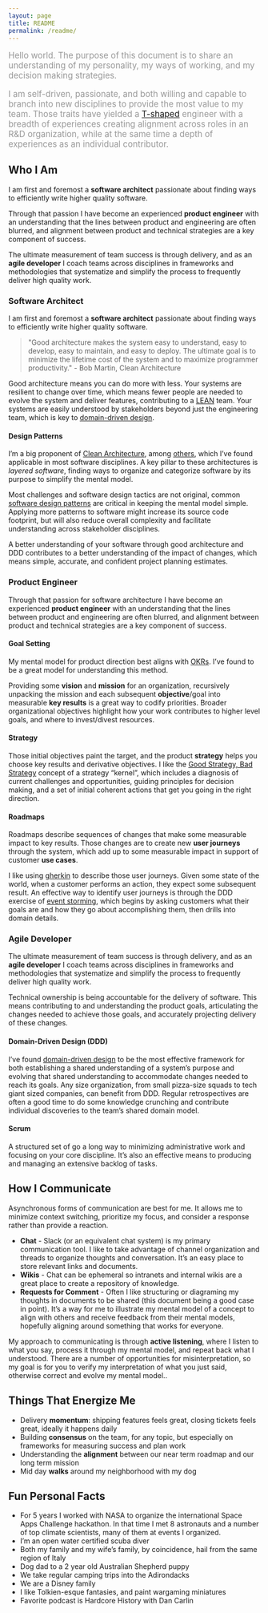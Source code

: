 ```yaml
---
layout: page
title: README
permalink: /readme/
---
```


<div style="font-size:1.2em;color:#999;">

<p>Hello world. The purpose of this document is to share an understanding of my personality, my ways of working, and my decision making strategies.</p>

<p>I am self-driven, passionate, and both willing and capable to branch into new disciplines to provide the most value to my team. Those traits have yielded a <a href="https://jchyip.medium.com/why-t-shaped-people-e8706198e437" target="_blank">T-shaped</a> engineer with a breadth of experiences creating alignment across roles in an R&D organization, while at the same time a depth of experiences as an individual contributor.</p>

</div>

## Who I Am

I am first and foremost a **software architect** passionate about finding ways to efficiently write higher quality software.

Through that passion I have become an experienced **product engineer** with an understanding that the lines between product and engineering are often blurred, and alignment between product and technical strategies are a key component of success. 

The ultimate measurement of team success is through delivery, and as an **agile developer** I coach teams across disciplines in frameworks and methodologies that systematize and simplify the process to frequently deliver high quality work.

### Software Architect

I am first and foremost a **software architect** passionate about finding ways to efficiently write higher quality software. 

> "Good architecture makes the system easy to understand, easy to develop, easy to maintain, and easy to deploy. The ultimate goal is to minimize the lifetime cost of the system and to maximize programmer productivity." - Bob Martin, Clean Architecture

Good architecture means you can do more with less. Your systems are resilient to change over time, which means fewer people are needed to evolve the system and deliver features, contributing to a [LEAN](https://en.wikipedia.org/wiki/Lean_software_development) team. Your systems are easily understood by stakeholders beyond just the engineering team, which is key to [domain-driven design](https://en.wikipedia.org/wiki/Domain-driven_design).

#### Design Patterns

I’m a big proponent of [Clean Architecture](https://8thlight.com/blog/uncle-bob/2012/08/13/the-clean-architecture.html), among [others](https://josephspens.nyc/links/#learning-architectural-design-patterns), which I’ve found applicable in most software disciplines. A key pillar to these architectures is _layered software_, finding ways to organize and categorize software by its purpose to simplify the mental model.

Most challenges and software design tactics are not original, common [software design patterns](https://en.wikipedia.org/wiki/Software_design_pattern) are critical in keeping the mental model simple. Applying more patterns to software might increase its source code footprint, but will also reduce overall complexity and facilitate understanding across stakeholder disciplines.

A better understanding of your software through good architecture and DDD contributes to a better understanding of the impact of changes, which means simple, accurate, and confident project planning estimates.

### Product Engineer

Through that passion for software architecture I have become an experienced **product engineer** with an understanding that the lines between product and engineering are often blurred, and alignment between product and technical strategies are a key component of success.

#### Goal Setting

My mental model for product direction best aligns with [OKRs](https://www.whatmatters.com/faqs/okr-meaning-definition-example). I’ve found  to be a great model for understanding this method.

Providing some **vision** and **mission** for an organization, recursively unpacking the mission and each subsequent **objective**/goal into measurable **key results** is a great way to codify priorities. Broader organizational objectives highlight how your work contributes to higher level goals, and where to invest/divest resources.

#### Strategy

Those initial objectives paint the target, and the product **strategy** helps you choose key results and derivative objectives. I like the [Good Strategy, Bad Strategy](https://www.goodreads.com/en/book/show/11721966) concept of a strategy “kernel”, which includes a diagnosis of current challenges and opportunities, guiding principles for decision making, and a set of initial coherent actions that get you going in the right direction.

#### Roadmaps

Roadmaps describe sequences of changes that make some measurable impact to key results. Those changes are to create new **user journeys** through the system, which add up to some measurable impact in support of customer **use cases**.

I like using [gherkin](https://cucumber.io/docs/gherkin/reference/) to describe those user journeys. Given some state of the world, when a customer performs an action, they expect some subsequent result. An effective way to identify user journeys is through the DDD exercise of [event storming](https://en.wikipedia.org/wiki/Event_storming), which begins by asking customers what their goals are and how they go about accomplishing them, then drills into domain details.
</details>

### Agile Developer

The ultimate measurement of team success is through delivery, and as an **agile developer** I coach teams across disciplines in frameworks and methodologies that systematize and simplify the process to frequently deliver high quality work.

Technical ownership is being accountable for the delivery of software. This means contributing to and understanding the product goals, articulating the changes needed to achieve those goals, and accurately projecting delivery of these changes.

#### Domain-Driven Design (DDD)

I’ve found [domain-driven design](https://en.wikipedia.org/wiki/Domain-driven_design) to be the most effective framework for both establishing a shared understanding of a system’s purpose and evolving that shared understanding to accommodate changes needed to reach its goals. Any size organization, from small pizza-size squads to tech giant sized companies, can benefit from DDD. Regular retrospectives are often a good time to do some knowledge crunching and contribute individual discoveries to the team’s shared domain model.

#### Scrum

A structured set of  go a long way to minimizing administrative work and focusing on your core discipline. It’s also an effective means to producing and managing an extensive backlog of tasks.
</details>

## How I Communicate

Asynchronous forms of communication are best for me. It allows me to minimize context switching, prioritize my focus, and consider a response rather than provide a reaction.

* **Chat** - Slack (or an equivalent chat system) is my primary communication tool. I like to take advantage of channel organization and threads to organize thoughts and conversation. It’s an easy place to store relevant links and documents.
* **Wikis** - Chat can be ephemeral so intranets and internal wikis are a great place to create a repository of knowledge.
* **Requests for Comment** - Often I like structuring or diagraming my thoughts in documents to be shared (this document being a good case in point). It’s a way for me to illustrate my mental model of a concept to align with others and receive feedback from their mental models, hopefully aligning around something that works for everyone.

My approach to communicating is through **active listening**, where I listen to what you say, process it through my mental model, and repeat back what I understood. There are a number of opportunities for misinterpretation, so my goal is for you to verify my interpretation of what you just said, otherwise correct and evolve my mental model..

## Things That Energize Me

* Delivery **momentum**: shipping features feels great, closing tickets feels great, ideally it happens daily
* Building **consensus** on the team, for any topic, but especially on frameworks for measuring success and plan work
* Understanding the **alignment** between our near term roadmap and our long term mission
* Mid day **walks** around my neighborhood with my dog

## Fun Personal Facts

* For 5 years I worked with NASA to organize the international Space Apps Challenge hackathon. In that time I met 8 astronauts and a number of top climate scientists, many of them at events I organized.
* I’m an open water certified scuba diver
* Both my family and my wife’s family, by coincidence, hail from the same region of Italy
* Dog dad to a 2 year old Australian Shepherd puppy
* We take regular camping trips into the Adirondacks
* We are a Disney family
* I like Tolkien-esque fantasies, and paint wargaming miniatures
* Favorite podcast is Hardcore History with Dan Carlin
